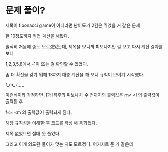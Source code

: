 # 문제 풀이?

제목이 fibonacci game이 아니라면 난이도가 2칸은 뛰었을 거 같은 문제

한 10정도까지 직접 계산을 해봤다.

솔직히 처음에 좆도 모르겠었는데, 제목을 보니까 피보나치인 걸 보고 다시 계산 결과를 보니

1,2,3,5,8에서 -1이 뜨는 걸 확인할 수 있었다.

좀 더 확신을 갖기 위해 13까지 대충 계산을 해 보니 규칙이 보이기 시작했다.

f_m_ _l_ _ _

이런식이라 가정하면, l과 l직후의 피보나치 수 전까지의 출력값은 m< <l 의 출력값이 출력된 후

f<= <m 의 출력값이 출력되게 된다.

해당 규칙성을 이해한 후 코드를 작성 해 통과했다.

제목 없었으면 절대 못 풀었다.

그리고 이게 의도된 풀이가 맞는 지도 모르겠다. 어거지로 푼 거 같은데
